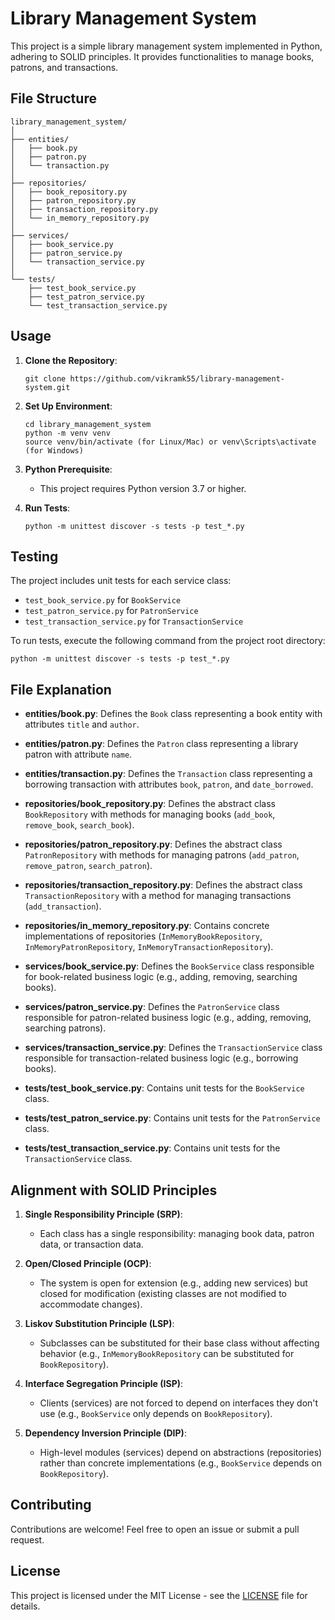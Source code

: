 
# Library Management System

This project is a simple library management system implemented in Python, adhering to SOLID principles. It provides functionalities to manage books, patrons, and transactions.

## File Structure

```
library_management_system/
│
├── entities/
│   ├── book.py
│   ├── patron.py
│   └── transaction.py
│
├── repositories/
│   ├── book_repository.py
│   ├── patron_repository.py
│   ├── transaction_repository.py
│   └── in_memory_repository.py
│
├── services/
│   ├── book_service.py
│   ├── patron_service.py
│   └── transaction_service.py
│
└── tests/
    ├── test_book_service.py
    ├── test_patron_service.py
    └── test_transaction_service.py
```

## Usage

1. **Clone the Repository**:
   ```
   git clone https://github.com/vikramk55/library-management-system.git
   ```

2. **Set Up Environment**:
   ```
   cd library_management_system
   python -m venv venv
   source venv/bin/activate (for Linux/Mac) or venv\Scripts\activate (for Windows)
   ```

3. **Python Prerequisite**:
   - This project requires Python version 3.7 or higher.

4. **Run Tests**:
   ```
   python -m unittest discover -s tests -p test_*.py
   ```

## Testing

The project includes unit tests for each service class:
- `test_book_service.py` for `BookService`
- `test_patron_service.py` for `PatronService`
- `test_transaction_service.py` for `TransactionService`

To run tests, execute the following command from the project root directory:
```
python -m unittest discover -s tests -p test_*.py
```

## File Explanation

- **entities/book.py**: Defines the `Book` class representing a book entity with attributes `title` and `author`.
  
- **entities/patron.py**: Defines the `Patron` class representing a library patron with attribute `name`.
  
- **entities/transaction.py**: Defines the `Transaction` class representing a borrowing transaction with attributes `book`, `patron`, and `date_borrowed`.
  
- **repositories/book_repository.py**: Defines the abstract class `BookRepository` with methods for managing books (`add_book`, `remove_book`, `search_book`).
  
- **repositories/patron_repository.py**: Defines the abstract class `PatronRepository` with methods for managing patrons (`add_patron`, `remove_patron`, `search_patron`).
  
- **repositories/transaction_repository.py**: Defines the abstract class `TransactionRepository` with a method for managing transactions (`add_transaction`).
  
- **repositories/in_memory_repository.py**: Contains concrete implementations of repositories (`InMemoryBookRepository`, `InMemoryPatronRepository`, `InMemoryTransactionRepository`).

- **services/book_service.py**: Defines the `BookService` class responsible for book-related business logic (e.g., adding, removing, searching books).
  
- **services/patron_service.py**: Defines the `PatronService` class responsible for patron-related business logic (e.g., adding, removing, searching patrons).
  
- **services/transaction_service.py**: Defines the `TransactionService` class responsible for transaction-related business logic (e.g., borrowing books).
  
- **tests/test_book_service.py**: Contains unit tests for the `BookService` class.
  
- **tests/test_patron_service.py**: Contains unit tests for the `PatronService` class.
  
- **tests/test_transaction_service.py**: Contains unit tests for the `TransactionService` class.

## Alignment with SOLID Principles

1. **Single Responsibility Principle (SRP)**:
   - Each class has a single responsibility: managing book data, patron data, or transaction data.

2. **Open/Closed Principle (OCP)**:
   - The system is open for extension (e.g., adding new services) but closed for modification (existing classes are not modified to accommodate changes).

3. **Liskov Substitution Principle (LSP)**:
   - Subclasses can be substituted for their base class without affecting behavior (e.g., `InMemoryBookRepository` can be substituted for `BookRepository`).

4. **Interface Segregation Principle (ISP)**:
   - Clients (services) are not forced to depend on interfaces they don't use (e.g., `BookService` only depends on `BookRepository`).

5. **Dependency Inversion Principle (DIP)**:
   - High-level modules (services) depend on abstractions (repositories) rather than concrete implementations (e.g., `BookService` depends on `BookRepository`).

## Contributing

Contributions are welcome! Feel free to open an issue or submit a pull request.

## License

This project is licensed under the MIT License - see the [LICENSE](LICENSE) file for details.
```
